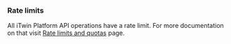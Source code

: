 ### Rate limits

All iTwin Platform API operations have a rate limit. For more documentation on that visit [Rate limits and quotas](https://developer.bentley.com/apis/overview/rate-limits/) page.